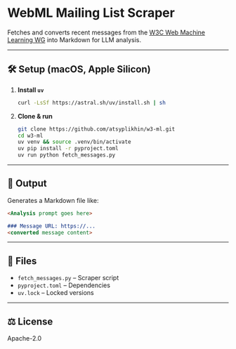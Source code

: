 # WebML Mailing List Scraper

Fetches and converts recent messages from the [W3C Web Machine Learning WG](https://lists.w3.org/Archives/Public/public-webmachinelearning-wg/) into Markdown for LLM analysis.

---

## 🛠️ Setup (macOS, Apple Silicon)

1. **Install `uv`**  
   ```bash
   curl -LsSf https://astral.sh/uv/install.sh | sh
   ```

2. **Clone & run**  
   ```bash
   git clone https://github.com/atsyplikhin/w3-ml.git
   cd w3-ml
   uv venv && source .venv/bin/activate
   uv pip install -r pyproject.toml
   uv run python fetch_messages.py
   ```

---

## 📄 Output

Generates a Markdown file like:

```markdown
<Analysis prompt goes here>

### Message URL: https://...
<converted message content>
```

---

## 📂 Files

- `fetch_messages.py` – Scraper script  
- `pyproject.toml` – Dependencies  
- `uv.lock` – Locked versions

---

## ⚖️ License

Apache-2.0